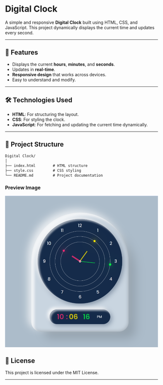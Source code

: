# Digital Clock

A simple and responsive **Digital Clock** built using HTML, CSS, and JavaScript. This project dynamically displays the current time and updates every second.

---

## 🚀 Features

- Displays the current **hours**, **minutes**, and **seconds**.
- Updates in **real-time**.
- **Responsive design** that works across devices.
- Easy to understand and modify.

---

## 🛠️ Technologies Used

- **HTML**: For structuring the layout.
- **CSS**: For styling the clock.
- **JavaScript**: For fetching and updating the current time dynamically.

---

## 📂 Project Structure

```
Digital Clock/
│
├── index.html        # HTML structure
├── style.css         # CSS styling
└── README.md         # Project documentation
```
### Preview Image
![Digital Clock Preview](images/clock.png)

## 📄 License

This project is licensed under the MIT License.

---
